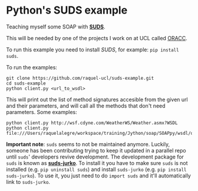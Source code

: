 # Python's SUDS example

Teaching myself some SOAP with __[SUDS](https://fedorahosted.org/suds/wiki/Documentation)__.

This will be needed by one of the projects I work on at UCL called [ORACC](https://github.com/UCL-RITS/nammu).

To run this example you need to install _SUDS_, for example: `pip install suds`.

To run the examples:

```
git clone https://github.com/raquel-ucl/suds-example.git
cd suds-example
python client.py <url_to_wsdl>
```

This will print out the list of method signatures accesible from the given url and their parameters, and will call all the methods that don't need parameters. Some examples:

```
python client.py http://wsf.cdyne.com/WeatherWS/Weather.asmx?WSDL
python client.py file:///Users/raquelalegre/workspace/training/Jython/soap/SOAPpy/wsdl/osc.wsdl
```

__Important note__: `suds` seems to not be maintained anymore. Luckily, someone has been contributing trying to keep it updated in a parallel repo until `suds`' developers revive development. The development package for `suds` is known as __[suds-jurko](https://bitbucket.org/jurko/suds)__. To install it you have to make sure `suds` is not installed (e.g. `pip uninstall suds`) and install `suds-jurko` (e.g. `pip install suds-jurko`). To use it, you just need to do `import suds` and it'll automatically link to `suds-jurko`. 




